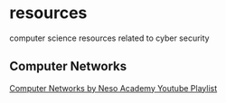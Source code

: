 # resources
computer science resources related to cyber security
## Computer Networks
[Computer Networks by Neso Academy Youtube Playlist](https://youtube.com/playlist?list=PLBlnK6fEyqRgMCUAG0XRw78UA8qnv6jEx)
